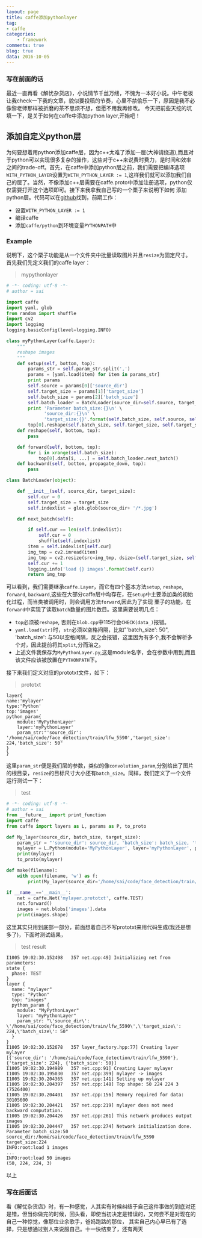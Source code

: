 ```yaml
---
layout: page
title: caffe添加pythonlayer
tag:
- caffe
categories: 
    - framework
comments: true
blog: true
data: 2016-10-05
---  
```


### 写在前面的话　　

最近一直再看《解忧杂货店》，小说情节千丝万缕，不愧为一本好小说。中午老板让我check一下我的文章，貌似要投稿的节奏，心里不禁偷乐一下，原因是我不必像黎老师那样被折磨的茶不思烦不想，但愿不用我再修改。
今天把前些天挖的坑填一下，是关于如何在caffe中添加python layer,开始吧！　　

## 添加自定义python层  

为何要想着用python添加caffe层，因为c++太难了添加一层(大神请绕道),而且对于python可以实现很多复杂的操作，这些对于c++来说费时费力，是时间和效率之间的trade-off。首先，在caffe中添加python层之前，我们需要把编译选项
`WITH_PYTHON_LAYER`设置为`WITH_PYTHON_LAYER := 1`,这样我们就可以添加我们自己的层了。当然，不像添加c++层需要在caffe.proto中添加注册选项，python仅仅需要打开这个选项即可。接下来我拿我自己写的一个栗子来说明下如何
添加python层。代码可以在[github](https://github.com/saicoco/_practice/tree/master/pycaffe)找到，前期工作：  

* 设置`WITH_PYTHON_LAYER := 1`
* 编译caffe
* 添加`caffe/python`到环境变量`PYTHONPATH`中

### Example  

说明下，这个栗子功能是从一个文件夹中批量读取图片并且`resize`为固定尺寸。首先我们先定义我们的caffe layer：　　

> mypythonlayer  

```python
# -*- coding: utf-8 -*-
# author = sai

import caffe
import yaml, glob
from random import shuffle
import cv2
import logging
logging.basicConfig(level=logging.INFO)

class myPythonLayer(caffe.Layer):
    """
    reshape images
    """
    def setup(self, bottom, top):
        params_str = self.param_str.split(',')
        params = [yaml.load(item) for item in params_str]
        print params
        self.source = params[0]['source_dir']
        self.target_size = params[1]['target_size']
        self.batch_size = params[2]['batch_size']
        self.batch_loader = BatchLoader(source_dir=self.source, target_size=self.target_size)
        print 'Parameter batch_size:{}\n' \
              'source_dir:{}\n' \
              'target_size:{}'.format(self.batch_size, self.source, self.target_size)
        top[0].reshape(self.batch_size, self.target_size, self.target_size, 3)
    def reshape(self, bottom, top):
        pass

    def forward(self, bottom, top):
        for i in xrange(self.batch_size):
            top[0].data[i, ...] = self.batch_loader.next_batch()
    def backward(self, bottom, propagate_down, top):
        pass

class BatchLoader(object):

    def __init__(self, source_dir, target_size):
        self.cur = 0
        self.target_size = target_size
        self.indexlist = glob.glob(source_dir+ '/*.jpg')

    def next_batch(self):

        if self.cur == len(self.indexlist):
            self.cur = 0
            shuffle(self.indexlist)
        item = self.indexlist[self.cur]
        img_tmp = cv2.imread(item)
        img_tmp = cv2.resize(src=img_tmp, dsize=(self.target_size, self.target_size))
        self.cur += 1
        logging.info('load {} images'.format(self.cur))
        return img_tmp
```  

可以看到，我们需要继承`caffe.Layer`，而它有四个基本方法`setup`, `reshape`, `forward`, `backward`,这些在大部分caffe层中均存在，在`setup`中主要添加类的初始化过程，而当类被调用时，则会调用方法`forward`,因此为了实现
栗子的功能，在`forward`中实现了读取`batch`数量的图片数目。这里需要说明几点：  

* `top`必须被`reshape`, 否则在`blob.cpp`中115行会`CHECK(data_)`报错。
* `yaml.load(str)`时，`str`必须以空格间隔，比如"'batch_size': 50", 'batch_size': 与50以空格间隔，反之会报错，这里因为有多个,我不会解析多个对，因此提前将其`split`,分而治之。
* 上述文件我保存为`MyPythonLayer.py`,这是module名字，会在参数中用到,而且该文件应该被放置在`PYTHONPATH`下。

接下来我们定义对应的prototxt文件，如下：

>prototxt  

```
layer{
name:'mylayer'
type:'Python'
top:'images'
python_param{
    module:'MyPythonLayer'
    layer:'myPythonLayer'
    param_str:"'source_dir': '/home/sai/code/face_detection/train/lfw_5590','target_size': 224,'batch_size': 50"
}
}
```  

这里`param_str`便是我们层的参数，类似的像`convolution_param`,分别给出了图片的根目录，`resize`的目标尺寸大小还有`batch_size`。同样，我们定义了一个文件运行测试一下：　　

>test  

```python
# -*- coding: utf-8 -*-
# author = sai
from __future__ import print_function
import caffe
from caffe import layers as L, params as P, to_proto

def My_layer(source_dir, batch_size, target_size):
    param_str = "'source_dir': source_dir, 'batch_size': batch_size, 'target_size': target_size"
    mylayer = L.Python(module='MyPythonLayer', layer='myPythonLayer', param_str=param_str)
    print(mylayer)
    to_proto(mylayer)

def make(filename):
    with open(filename, 'w') as f:
        print(My_layer(source_dir='/home/sai/code/face_detection/train/lfw_5590', batch_size=50, target_size=100), file=f)

if __name__=='__main__':
    net = caffe.Net('mylayer.prototxt', caffe.TEST)
    net.forward()
    images = net.blobs['images'].data
    print(images.shape)
```  
这里其实只用到底部一部分，前面想着自己不写prototxt来用代码生成(我还是想多了)，下面时测试结果，　　

>test result  

```
I1005 19:02:30.152498   357 net.cpp:49] Initializing net from parameters:
state {
  phase: TEST
}
layer {
  name: "mylayer"
  type: "Python"
  top: "images"
  python_param {
    module: "MyPythonLayer"
    layer: "myPythonLayer"
    param_str: "\'source_dir\': \'/home/sai/code/face_detection/train/lfw_5590\',\'target_size\': 224,\'batch_size\': 50"
  }
}
I1005 19:02:30.152678   357 layer_factory.hpp:77] Creating layer mylayer
[{'source_dir': '/home/sai/code/face_detection/train/lfw_5590'}, {'target_size': 224}, {'batch_size': 50}]
I1005 19:02:30.194989   357 net.cpp:91] Creating Layer mylayer
I1005 19:02:30.195030   357 net.cpp:399] mylayer -> images
I1005 19:02:30.204365   357 net.cpp:141] Setting up mylayer
I1005 19:02:30.204397   357 net.cpp:148] Top shape: 50 224 224 3 (7526400)
I1005 19:02:30.204401   357 net.cpp:156] Memory required for data: 30105600
I1005 19:02:30.204421   357 net.cpp:219] mylayer does not need backward computation.
I1005 19:02:30.204426   357 net.cpp:261] This network produces output images
I1005 19:02:30.204447   357 net.cpp:274] Network initialization done.
Parameter batch_size:50
source_dir:/home/sai/code/face_detection/train/lfw_5590
target_size:224
INFO:root:load 1 images
...
INFO:root:load 50 images
(50, 224, 224, 3)
```  

以上　　

### 写在后面话　　

看《解忧杂货店》时，有一种感觉，人其实有时候纠结于自己这件事做的到底对还是错，但当你做完的时候，回头看，即使当初决定是错误的，又何尝不是对现在的自己一种惊觉，像那位业余歌手，爸妈跑路的那位，
其实自己内心早已有了选择，只是想通过别人来说服自己。十一快结束了，还有两天
